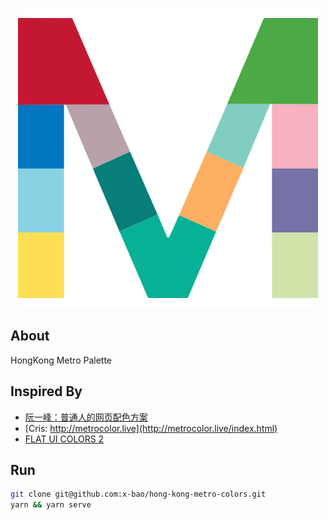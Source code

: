 <p align="center"><a href="https://hongkongmetropalette.sanbaofengs.com/"><img alt="Hongkong metro" src="./src/assets/logo/hongkong-metro.png" width="480"></a></p>

About
---

HongKong Metro Palette

Inspired By
---

- [阮一峰：普通人的网页配色方案](http://www.ruanyifeng.com/blog/2019/03/coloring-scheme.html)
- [Cris: http://metrocolor.live](http://metrocolor.live/index.html)
- [FLAT UI COLORS 2](https://flatuicolors.com/)

Run
---

```bash
git clone git@github.com:x-bao/hong-kong-metro-colors.git
yarn && yarn serve
```
